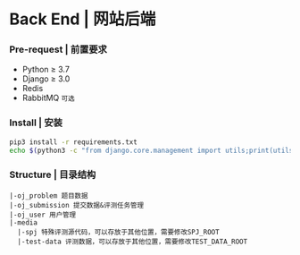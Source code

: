 # Back End | 网站后端

### Pre-request | 前置要求

* Python ≥ 3.7
* Django ≥ 3.0
* Redis
* RabbitMQ `可选`

### Install | 安装

```bash
pip3 install -r requirements.txt
echo $(python3 -c "from django.core.management import utils;print(utils.get_random_secret_key())") > secret.key
```

### Structure | 目录结构

```text
|-oj_problem 题目数据
|-oj_submission 提交数据&评测任务管理
|-oj_user 用户管理
|-media
  |-spj 特殊评测源代码，可以存放于其他位置，需要修改SPJ_ROOT
  |-test-data 评测数据，可以存放于其他位置，需要修改TEST_DATA_ROOT
```